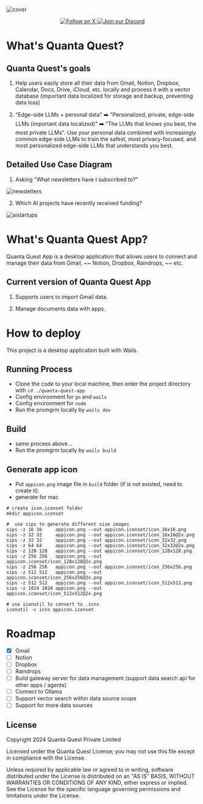 ![cover]([./public/imgs/cover.jpeg](https://github.com/quanta-quest/quanta-quest/blob/main/public/imgs/cover.jpeg))

<div>
  <p align="center">
    <a href="https://x.com/ethanfrostlove">
      <img src="https://img.shields.io/badge/Follow%20on%20X-000000?style=for-the-badge&logo=x&logoColor=white" alt="Follow on X" />
    </a>
    <a href="https://discord.gg/v5Ns5m7H">
      <img src="https://img.shields.io/badge/Join%20our%20Discord-5865F2?style=for-the-badge&logo=discord&logoColor=white" alt="Join our Discord" />
    </a>
  </p>
</div>

# What's Quanta Quest?

## Quanta Quest's goals

1. Help users easily store all their data from Gmail, Notion, Dropbox, Calendar, Docs, Drive, iCloud, etc. locally and process it with a vector database (important data localized for storage and backup, preventing data loss)

2. “Edge-side LLMs + personal data" ➡️ "Personalized, private, edge-side LLMs (important data localized)" ➡️ "The LLMs that knows you best, the most private LLMs". Use your personal data combined with increasingly common edge-side LLMs to train the safest, most privacy-focused, and most personalized edge-side LLMs that understands you best.

## Detailed Use Case Diagram

1. Asking "What newsletters have I subscribed to?"

![newsletters](https://quantaquestapp.com/imgs/newsletters.png)

2. Which AI projects have recently received funding?

![aistartups](https://quantaquestapp.com/imgs/aistartups.png)

# What's Quanta Quest App?

Quanta Quest App is a desktop application that allows users to connect and manage their data from Gmail, ~~ Notion, Dropbox, Raindrops, ~~ etc.

## Current version of Quanta Quest App

1. Supports users to import Gmail data.

2. Manage documents data with apps.

# How to deploy

This project is a desktop application built with Wails.

## Running Process

- Clone the code to your local machine, then enter the project directory with `cd ./quanta-quest-app`
- Config environment for `go` and `wails`
- Config environment for `node`
- Run the promgrm locally by `wails dev`

## Build

- same process above...
- Run the promgrm locally by `wails build`

## Generate app icon

- Put `appicon.png` image file in `build` folder (if is not existed, need to create it).
- generate for mac

```
# create icon.iconset folder
mkdir appicon.iconset

#  use sips to generate different size images
sips -z 16 16     appicon.png --out appicon.iconset/icon_16x16.png
sips -z 32 32     appicon.png --out appicon.iconset/icon_16x16@2x.png
sips -z 32 32     appicon.png --out appicon.iconset/icon_32x32.png
sips -z 64 64     appicon.png --out appicon.iconset/icon_32x32@2x.png
sips -z 128 128   appicon.png --out appicon.iconset/icon_128x128.png
sips -z 256 256   appicon.png --out appicon.iconset/icon_128x128@2x.png
sips -z 256 256   appicon.png --out appicon.iconset/icon_256x256.png
sips -z 512 512   appicon.png --out appicon.iconset/icon_256x256@2x.png
sips -z 512 512   appicon.png --out appicon.iconset/icon_512x512.png
sips -z 1024 1024 appicon.png --out appicon.iconset/icon_512x512@2x.png

# use iconutil to convert to .icns
iconutil -c icns appicon.iconset
```

# Roadmap

- [x] Gmail
- [ ] Notion
- [ ] Dropbox
- [ ] Raindrops
- [ ] Build gateway server for data management (support data search api for other apps / agents)
- [ ] Connect to Ollama
- [ ] Support vector search within data source scope
- [ ] Support for more data sources

## License

Copyright 2024 Quanta Quest Private Limited

Licensed under the Quanta Quest License; you may not use this file except in compliance with the License.

Unless required by applicable law or agreed to in writing, software distributed under the License is distributed on an "AS IS" BASIS, WITHOUT WARRANTIES OR CONDITIONS OF ANY KIND, either express or implied. See the License for the specific language governing permissions and limitations under the License.
